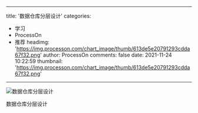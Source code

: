 
---
title: '数据仓库分层设计'
categories: 
 - 学习
 - ProcessOn
 - 推荐
headimg: 'https://img.processon.com/chart_image/thumb/613de5e20791293cdda67f32.png'
author: ProcessOn
comments: false
date: 2021-11-24 10:22:59
thumbnail: 'https://img.processon.com/chart_image/thumb/613de5e20791293cdda67f32.png'
---

<div>   
<img class="thumb" alt="数据仓库分层设计" src="https://img.processon.com/chart_image/thumb/613de5e20791293cdda67f32.png" referrerpolicy="no-referrer">
<p>数据仓库分层设计</p>  
</div>
            